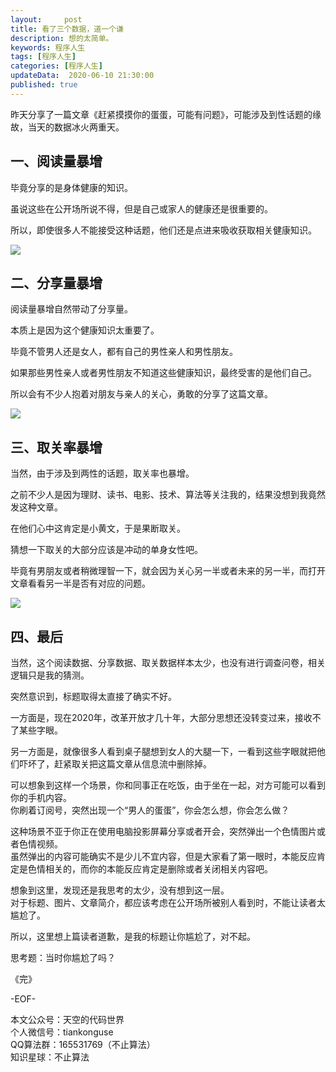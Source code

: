 ```yaml
---   
layout:     post  
title: 看了三个数据，道一个谦  
description: 想的太简单。    
keywords: 程序人生  
tags: [程序人生]    
categories: [程序人生]  
updateData:  2020-06-10 21:30:00  
published: true  
---  
```



昨天分享了一篇文章《赶紧摸摸你的蛋蛋，可能有问题》，可能涉及到性话题的缘故，当天的数据冰火两重天。  


## 一、阅读量暴增  


毕竟分享的是身体健康的知识。  


虽说这些在公开场所说不得，但是自己或家人的健康还是很重要的。  


所以，即使很多人不能接受这种话题，他们还是点进来吸收获取相关健康知识。  


![](https://res2020.tiankonguse.com/images/2020/06/10/001.png)  


## 二、分享量暴增  


阅读量暴增自然带动了分享量。  


本质上是因为这个健康知识太重要了。  


毕竟不管男人还是女人，都有自己的男性亲人和男性朋友。  


如果那些男性亲人或者男性朋友不知道这些健康知识，最终受害的是他们自己。  


所以会有不少人抱着对朋友与亲人的关心，勇敢的分享了这篇文章。  



![](https://res2020.tiankonguse.com/images/2020/06/10/002.png)  



## 三、取关率暴增  


当然，由于涉及到两性的话题，取关率也暴增。  


之前不少人是因为理财、读书、电影、技术、算法等关注我的，结果没想到我竟然发这种文章。  


在他们心中这肯定是小黄文，于是果断取关。  


猜想一下取关的大部分应该是冲动的单身女性吧。  


毕竟有男朋友或者稍微理智一下，就会因为关心另一半或者未来的另一半，而打开文章看看另一半是否有对应的问题。  



![](https://res2020.tiankonguse.com/images/2020/06/10/003.png)  



## 四、最后  


当然，这个阅读数据、分享数据、取关数据样本太少，也没有进行调查问卷，相关逻辑只是我的猜测。  


突然意识到，标题取得太直接了确实不好。  


一方面是，现在2020年，改革开放才几十年，大部分思想还没转变过来，接收不了某些字眼。  


另一方面是，就像很多人看到桌子腿想到女人的大腿一下，一看到这些字眼就把他们吓坏了，赶紧取关把这篇文章从信息流中删除掉。  


可以想象到这样一个场景，你和同事正在吃饭，由于坐在一起，对方可能可以看到你的手机内容。  
你刷着订阅号，突然出现一个“男人的蛋蛋”，你会怎么想，你会怎么做？  


这种场景不亚于你正在使用电脑投影屏幕分享或者开会，突然弹出一个色情图片或者色情视频。  
虽然弹出的内容可能确实不是少儿不宜内容，但是大家看了第一眼时，本能反应肯定是色情相关的，而你的本能反应肯定是删除或者关闭相关内容吧。  


想象到这里，发现还是我思考的太少，没有想到这一层。  
对于标题、图片、文章简介，都应该考虑在公开场所被别人看到时，不能让读者太尴尬了。


所以，这里想上篇读者道歉，是我的标题让你尴尬了，对不起。  


思考题：当时你尴尬了吗？  



《完》  


-EOF-  



本文公众号：天空的代码世界  
个人微信号：tiankonguse  
QQ算法群：165531769（不止算法）  
知识星球：不止算法  

